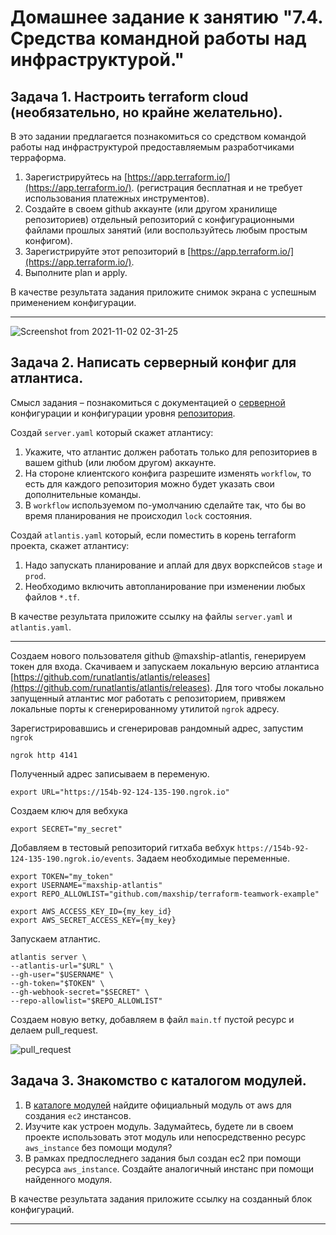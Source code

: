 # Домашнее задание к занятию "7.4. Средства командной работы над инфраструктурой."

## Задача 1. Настроить terraform cloud (необязательно, но крайне желательно).

В это задании предлагается познакомиться со средством командой работы над инфраструктурой предоставляемым
разработчиками терраформа. 

1. Зарегистрируйтесь на [https://app.terraform.io/](https://app.terraform.io/).
(регистрация бесплатная и не требует использования платежных инструментов).
1. Создайте в своем github аккаунте (или другом хранилище репозиториев) отдельный репозиторий с
 конфигурационными файлами прошлых занятий (или воспользуйтесь любым простым конфигом).
1. Зарегистрируйте этот репозиторий в [https://app.terraform.io/](https://app.terraform.io/).
1. Выполните plan и apply. 

В качестве результата задания приложите снимок экрана с успешным применением конфигурации.

___

![Screenshot from 2021-11-02 02-31-25](https://user-images.githubusercontent.com/72273610/139738107-35697522-a0ad-4645-8e69-805e077ac943.png)


## Задача 2. Написать серверный конфиг для атлантиса. 

Смысл задания – познакомиться с документацией 
о [серверной](https://www.runatlantis.io/docs/server-side-repo-config.html) конфигурации и конфигурации уровня 
 [репозитория](https://www.runatlantis.io/docs/repo-level-atlantis-yaml.html).

Создай `server.yaml` который скажет атлантису:
1. Укажите, что атлантис должен работать только для репозиториев в вашем github (или любом другом) аккаунте.
1. На стороне клиентского конфига разрешите изменять `workflow`, то есть для каждого репозитория можно 
будет указать свои дополнительные команды. 
1. В `workflow` используемом по-умолчанию сделайте так, что бы во время планирования не происходил `lock` состояния.

Создай `atlantis.yaml` который, если поместить в корень terraform проекта, скажет атлантису:
1. Надо запускать планирование и аплай для двух воркспейсов `stage` и `prod`.
1. Необходимо включить автопланирование при изменении любых файлов `*.tf`.

В качестве результата приложите ссылку на файлы `server.yaml` и `atlantis.yaml`.

---
Создаем нового пользователя github @maxship-atlantis, генерируем токен для входа.
Скачиваем и запускаем локальную версию атлантиса [https://github.com/runatlantis/atlantis/releases](https://github.com/runatlantis/atlantis/releases).
Для того чтобы локально запущенный атлантис мог работать с репозиторием, привяжем локальные порты к сгенерированному утилитой `ngrok` адресу.

Зарегистрировавшись и сгенерировав рандомный адрес, запустим `ngrok`
```shell
ngrok http 4141
```
Полученный адрес записываем в переменую.
```shell
export URL="https://154b-92-124-135-190.ngrok.io"
```
Создаем ключ для вебхука
```shell
export SECRET="my_secret"
```
Добавляем в тестовый репозиторий гитхаба вебхук `https://154b-92-124-135-190.ngrok.io/events`.
Задаем необходимые переменные.
```shell
export TOKEN="my_token"
export USERNAME="maxship-atlantis"
export REPO_ALLOWLIST="github.com/maxship/terraform-teamwork-example"
```
```shell
export AWS_ACCESS_KEY_ID={my_key_id}
export AWS_SECRET_ACCESS_KEY={my_key}
```
Запускаем атлантис.
```shell
atlantis server \
--atlantis-url="$URL" \
--gh-user="$USERNAME" \
--gh-token="$TOKEN" \
--gh-webhook-secret="$SECRET" \
--repo-allowlist="$REPO_ALLOWLIST"
```
Создаем новую ветку, добавляем в файл `main.tf` пустой ресурс и делаем pull_request.

![pull_request](https://user-images.githubusercontent.com/72273610/140556756-62b0c7f8-260a-4fb4-8abb-92ff5f56573a.png)



## Задача 3. Знакомство с каталогом модулей. 

1. В [каталоге модулей](https://registry.terraform.io/browse/modules) найдите официальный модуль от aws для создания
`ec2` инстансов. 
2. Изучите как устроен модуль. Задумайтесь, будете ли в своем проекте использовать этот модуль или непосредственно 
ресурс `aws_instance` без помощи модуля?
3. В рамках предпоследнего задания был создан ec2 при помощи ресурса `aws_instance`. 
Создайте аналогичный инстанс при помощи найденного модуля.   

В качестве результата задания приложите ссылку на созданный блок конфигураций. 

---
